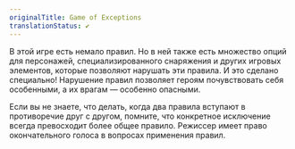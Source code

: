 ```yaml
---
originalTitle: Game of Exceptions
translationStatus: ✔️
---
```


В этой игре есть немало правил. Но в ней также есть множество опций для персонажей, специализированного снаряжения и других игровых элементов, которые позволяют нарушать эти правила. И это сделано специально! Нарушение правил позволяет героям почувствовать себя особенными, а их врагам — особенно опасными.

Если вы не знаете, что делать, когда два правила вступают в противоречие друг с другом, помните, что конкретное исключение всегда превосходит более общее правило. Режиссер имеет право окончательного голоса в вопросах применения правил.